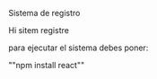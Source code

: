 Sistema de registro

Hi sitem registre

para ejecutar el sistema debes poner:

""npm install react""
